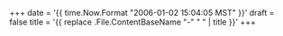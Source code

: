 +++
date = '{{ time.Now.Format "2006-01-02 15:04:05 MST" }}'
draft = false
title = '{{ replace .File.ContentBaseName "-" " " | title }}'
+++
